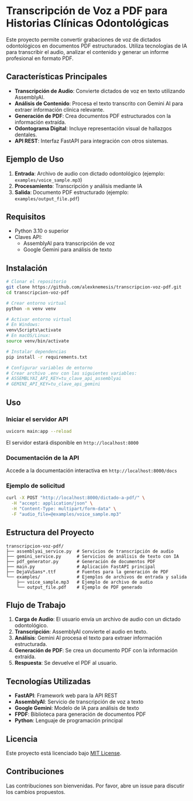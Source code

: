 # Transcripción de Voz a PDF para Historias Clínicas Odontológicas

Este proyecto permite convertir grabaciones de voz de dictados odontológicos en documentos PDF estructurados. Utiliza tecnologías de IA para transcribir el audio, analizar el contenido y generar un informe profesional en formato PDF.

## Características Principales

- **Transcripción de Audio**: Convierte dictados de voz en texto utilizando AssemblyAI.
- **Análisis de Contenido**: Procesa el texto transcrito con Gemini AI para extraer información clínica relevante.
- **Generación de PDF**: Crea documentos PDF estructurados con la información extraída.
- **Odontograma Digital**: Incluye representación visual de hallazgos dentales.
- **API REST**: Interfaz FastAPI para integración con otros sistemas.

## Ejemplo de Uso

1. **Entrada**: Archivo de audio con dictado odontológico (ejemplo: `examples/voice_sample.mp3`)
2. **Procesamiento**: Transcripción y análisis mediante IA
3. **Salida**: Documento PDF estructurado (ejemplo: `examples/output_file.pdf`)

## Requisitos

- Python 3.10 o superior
- Claves API:
  - AssemblyAI para transcripción de voz
  - Google Gemini para análisis de texto

## Instalación

```bash
# Clonar el repositorio
git clone https://github.com/alexknemesis/transcripcion-voz-pdf.git
cd transcripcion-voz-pdf

# Crear entorno virtual
python -m venv venv

# Activar entorno virtual
# En Windows:
venv\Scripts\activate
# En macOS/Linux:
source venv/bin/activate

# Instalar dependencias
pip install -r requirements.txt

# Configurar variables de entorno
# Crear archivo .env con las siguientes variables:
# ASSEMBLYAI_API_KEY=tu_clave_api_assemblyai
# GEMINI_API_KEY=tu_clave_api_gemini
```

## Uso

### Iniciar el servidor API

```bash
uvicorn main:app --reload
```

El servidor estará disponible en `http://localhost:8000`

### Documentación de la API

Accede a la documentación interactiva en `http://localhost:8000/docs`

### Ejemplo de solicitud

```bash
curl -X POST "http://localhost:8000/dictado-a-pdf/" \
  -H "accept: application/json" \
  -H "Content-Type: multipart/form-data" \
  -F "audio_file=@examples/voice_sample.mp3"
```

## Estructura del Proyecto

```
transcripcion-voz-pdf/
├── assemblyai_service.py  # Servicios de transcripción de audio
├── gemini_service.py      # Servicios de análisis de texto con IA
├── pdf_generator.py       # Generación de documentos PDF
├── main.py                # Aplicación FastAPI principal
├── DejaVuSans*.ttf        # Fuentes para la generación de PDF
└── examples/              # Ejemplos de archivos de entrada y salida
    ├── voice_sample.mp3   # Ejemplo de archivo de audio
    └── output_file.pdf    # Ejemplo de PDF generado
```

## Flujo de Trabajo

1. **Carga de Audio**: El usuario envía un archivo de audio con un dictado odontológico.
2. **Transcripción**: AssemblyAI convierte el audio en texto.
3. **Análisis**: Gemini AI procesa el texto para extraer información estructurada.
4. **Generación de PDF**: Se crea un documento PDF con la información extraída.
5. **Respuesta**: Se devuelve el PDF al usuario.

## Tecnologías Utilizadas

- **FastAPI**: Framework web para la API REST
- **AssemblyAI**: Servicio de transcripción de voz a texto
- **Google Gemini**: Modelo de IA para análisis de texto
- **FPDF**: Biblioteca para generación de documentos PDF
- **Python**: Lenguaje de programación principal

## Licencia

Este proyecto está licenciado bajo [MIT License](LICENSE).

## Contribuciones

Las contribuciones son bienvenidas. Por favor, abre un issue para discutir los cambios propuestos.